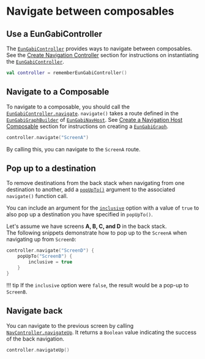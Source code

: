 # Navigate between composables

## Use a EunGabiController

The [`EunGabiController`](https://easternkite.github.io/eungabi/api/eungabi/com.easternkite.eungabi.navigation/-eun-gabi-controller/index.html) provides ways to navigate between composables. See the [Create Navigation Controller](https://easternkite.github.io/eungabi/getting-started/quick_start/#1-create-navigation-controller) section for instructions on instantiating the [`EunGabiController`](https://easternkite.github.io/eungabi/api/eungabi/com.easternkite.eungabi.navigation/-eun-gabi-controller/index.html).

```kotlin
val controller = rememberEunGabiController()
```

## Navigate to a Composable
To navigate to a composable, you should call the [`EunGabiController.navigate`](https://easternkite.github.io/eungabi/api/eungabi/com.easternkite.eungabi.navigation/-eun-gabi-controller/index.html#1758206243%2FFunctions%2F-1883328705). `navigate()` takes a route defined in the [`EunGabiGraphBuilder`](https://easternkite.github.io/eungabi/api/eungabi/com.easternkite.eungabi.navigation/-eun-gabi-graph-builder/index.html) of [`EunGabiNavHost`](https://easternkite.github.io/eungabi/api/eungabi/com.easternkite.eungabi.navigation/-eun-gabi-nav-host.html).  See [Create a Navigation Host Composable](https://easternkite.github.io/eungabi/api/eungabi/com.easternkite.eungabi.navigation/-eun-gabi-nav-host.html) section for instructions on creating a [`EunGabiGraph`](https://easternkite.github.io/eungabi/api/eungabi/com.easternkite.eungabi.navigation/-eun-gabi-graph/index.html).

```kotlin
controller.navigate("ScreenA")
```

By calling this, you can navigate to the `ScreenA` route.

## Pop up to a destination
To remove destinations from the back stack when navigating from one destination to another, add a [`popUpTo()`](https://easternkite.github.io/eungabi/api/eungabi/com.easternkite.eungabi.navigation/-nav-options-builder/index.html#-1031005298%2FFunctions%2F-1883328705) argument to the associated `navigate()` function call.

You can include an argument for the [`inclusive`](https://easternkite.github.io/eungabi/api/eungabi/com.easternkite.eungabi.navigation/-pop-up-to-builder/index.html#696458280%2FProperties%2F-1883328705) option with a value of `true` to also pop up a destination you have specified in `popUpTo()`.

Let's assume we have screens **A, B, C, and D** in the back stack.  
The following snippets demonstrate how to pop up to the `ScreenA` when navigating up from `ScreenD`:
```kotlin
controller.navigate("ScreenD") {
	popUpTo("ScreenB") {
		inclusive = true
	}
}
```

!!! tip
    If the `inclusive` option were `false`, the result would be a pop-up to `ScreenB`.


## Navigate back
You can navigate to the previous screen by calling [`NavController.navigateUp`](https://easternkite.github.io/eungabi/api/eungabi/com.easternkite.eungabi.navigation/-eun-gabi-controller/index.html#-2071943207%2FFunctions%2F-1883328705). It returns a `Boolean` value  indicating the success of the back navigation.
```kotlin
controller.navigateUp()
```